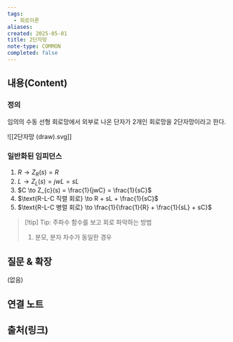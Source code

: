 ```yaml
---
tags:
  - 회로이론
aliases: 
created: 2025-05-01
title: 2단자망
note-type: COMMON
completed: false
---
```


## 내용(Content)

### 정의

임의의 수동 선형 회로망에서 외부로 나온 단자가 2개인 회로망을 2단자망이라고 한다.

![[2단자망 (draw).svg]]

### 일반화된 임피던스

1. $R \to Z_{R}(s) = R$
2. $L \to Z_{L}(s) = jwL = sL$
3. $C \to Z_{c}(s) = \frac{1}{jwC} = \frac{1}{sC}$
4. $\text{R-L-C 직렬 회로} \to R + sL + \frac{1}{sC}$
5. $\text{R-L-C 병렬 회로} \to \frac{1}{\frac{1}{R} + \frac{1}{sL} + sC}$

>[!tip] Tip: 주파수 함수를 보고 회로 파악하는 방법
>1. 분모, 분자 차수가 동일한 경우

## 질문 & 확장

(없음)

## 연결 노트

## 출처(링크)

